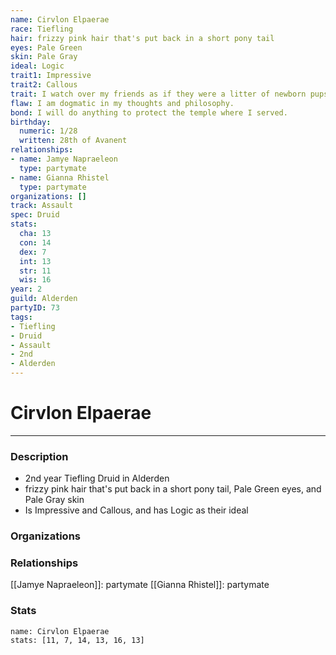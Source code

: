 ```yaml
---
name: Cirvlon Elpaerae
race: Tiefling
hair: frizzy pink hair that's put back in a short pony tail
eyes: Pale Green
skin: Pale Gray
ideal: Logic
trait1: Impressive
trait2: Callous
trait: I watch over my friends as if they were a litter of newborn pups.
flaw: I am dogmatic in my thoughts and philosophy.
bond: I will do anything to protect the temple where I served.
birthday:
  numeric: 1/28
  written: 28th of Avanent
relationships:
- name: Jamye Napraeleon
  type: partymate
- name: Gianna Rhistel
  type: partymate
organizations: []
track: Assault
spec: Druid
stats:
  cha: 13
  con: 14
  dex: 7
  int: 13
  str: 11
  wis: 16
year: 2
guild: Alderden
partyID: 73
tags:
- Tiefling
- Druid
- Assault
- 2nd
- Alderden
---
```

# Cirvlon Elpaerae
---
### Description
- 2nd year Tiefling Druid in Alderden
- frizzy pink hair that's put back in a short pony tail, Pale Green eyes, and Pale Gray skin
- Is Impressive and Callous, and has Logic as their ideal

### Organizations
### Relationships
[[Jamye Napraeleon]]: partymate
[[Gianna Rhistel]]: partymate
### Stats
```statblock
name: Cirvlon Elpaerae
stats: [11, 7, 14, 13, 16, 13]
```